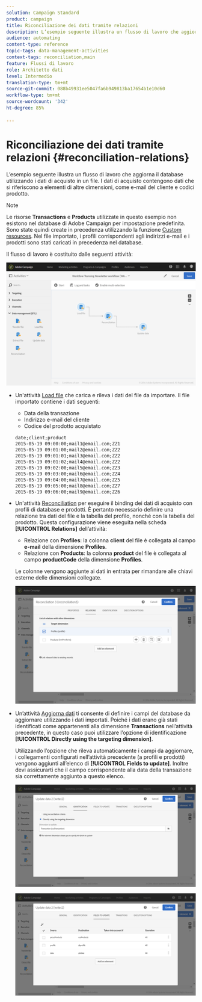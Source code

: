 ```yaml
---
solution: Campaign Standard
product: campaign
title: Riconciliazione dei dati tramite relazioni
description: L’esempio seguente illustra un flusso di lavoro che aggiorna il database utilizzando i dati di acquisto in un file.
audience: automating
content-type: reference
topic-tags: data-management-activities
context-tags: reconciliation,main
feature: Flussi di lavoro
role: Architetto dati
level: Intermedio
translation-type: tm+mt
source-git-commit: 088b49931ee5047fa6b949813ba17654b1e10d60
workflow-type: tm+mt
source-wordcount: '342'
ht-degree: 85%

---
```



# Riconciliazione dei dati tramite relazioni {#reconciliation-relations}

L’esempio seguente illustra un flusso di lavoro che aggiorna il database utilizzando i dati di acquisto in un file. I dati di acquisto contengono dati che si riferiscono a elementi di altre dimensioni, come e-mail del cliente e codici prodotto.

>[!NOTE]
>
>Le risorse **Transactions** e **Products** utilizzate in questo esempio non esistono nel database di Adobe Campaign per impostazione predefinita. Sono state quindi create in precedenza utilizzando la funzione [Custom resources](../../developing/using/data-model-concepts.md). Nel file importato, i profili corrispondenti agli indirizzi e-mail e i prodotti sono stati caricati in precedenza nel database.

Il flusso di lavoro è costituito dalle seguenti attività:

![](assets/reconciliation_example1.png)

* Un&#39;attività [Load file](../../automating/using/load-file.md) che carica e rileva i dati del file da importare. Il file importato contiene i dati seguenti:

   * Data della transazione
   * Indirizzo e-mail del cliente
   * Codice del prodotto acquistato

   ```
   date;client;product
   2015-05-19 09:00:00;mail1@email.com;ZZ1
   2015-05-19 09:01:00;mail2@email.com;ZZ2
   2015-05-19 09:01:01;mail3@email.com;ZZ2
   2015-05-19 09:01:02;mail4@email.com;ZZ2
   2015-05-19 09:02:00;mail5@email.com;ZZ3
   2015-05-19 09:03:00;mail6@email.com;ZZ4
   2015-05-19 09:04:00;mail7@email.com;ZZ5
   2015-05-19 09:05:00;mail8@email.com;ZZ7
   2015-05-19 09:06:00;mail9@email.com;ZZ6
   ```

* Un&#39;attività [Reconciliation](../../automating/using/reconciliation.md) per eseguire il binding dei dati di acquisto con profili di database e prodotti. È pertanto necessario definire una relazione tra dati del file e la tabella del profilo, nonché con la tabella del prodotto. Questa configurazione viene eseguita nella scheda **[!UICONTROL Relations]** dell’attività:

   * Relazione con **Profiles**: la colonna **client** del file è collegata al campo **e-mail** della dimensione **Profiles**.
   * Relazione con **Products**: la colonna **product** del file è collegata al campo **productCode** della dimensione **Profiles**.

   Le colonne vengono aggiunte ai dati in entrata per rimandare alle chiavi esterne delle dimensioni collegate.

   ![](assets/reconciliation_example3.png)

* Un’attività [Aggiorna dati](../../automating/using/update-data.md) ti consente di definire i campi del database da aggiornare utilizzando i dati importati. Poiché i dati erano già stati identificati come appartenenti alla dimensione **Transactions** nell’attività precedente, in questo caso puoi utilizzare l’opzione di identificazione **[!UICONTROL Directly using the targeting dimension]**.

   Utilizzando l’opzione che rileva automaticamente i campi da aggiornare, i collegamenti configurati nell’attività precedente (a profili e prodotti) vengono aggiunti all’elenco di **[!UICONTROL Fields to update]**. Inoltre devi assicurarti che il campo corrispondente alla data della transazione sia correttamente aggiunto a questo elenco.

   ![](assets/reconciliation_example5.png)

   ![](assets/reconciliation_example4.png)
